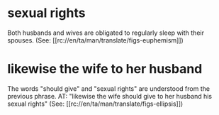 # sexual rights

Both husbands and wives are obligated to regularly sleep with their spouses. (See: [[rc://en/ta/man/translate/figs-euphemism]])

# likewise the wife to her husband

The words "should give" and "sexual rights" are understood from the previous phrase. AT: "likewise the wife should give to her husband his sexual rights" (See: [[rc://en/ta/man/translate/figs-ellipsis]])